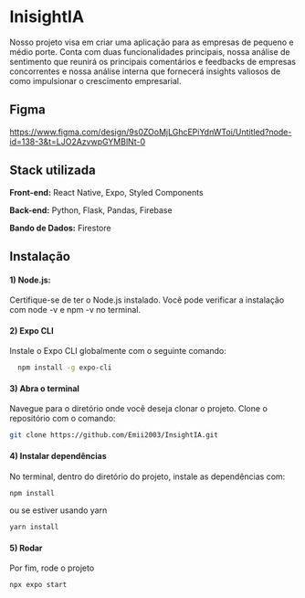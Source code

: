 
# InisightIA

Nosso projeto visa em criar uma aplicação para as empresas de pequeno e médio porte. Conta com duas funcionalidades principais, nossa análise de sentimento que reunirá os principais comentários e feedbacks de empresas concorrentes e nossa análise interna que fornecerá insights valiosos de como impulsionar o crescimento empresarial. 


## Figma
https://www.figma.com/design/9s0ZOoMjLGhcEPiYdnWToi/Untitled?node-id=138-3&t=LJO2AzvwpGYMBlNt-0


## Stack utilizada

**Front-end:** React Native, Expo, Styled Components

**Back-end:** Python, Flask, Pandas, Firebase

**Bando de Dados:** Firestore


## Instalação

#### 1) Node.js: 
Certifique-se de ter o Node.js instalado. Você pode verificar a instalação com node -v e npm -v no terminal.

#### 2) Expo CLI
Instale o Expo CLI globalmente com o seguinte comando:

```bash
  npm install -g expo-cli
```   

#### 3) Abra o terminal
Navegue para o diretório onde você deseja clonar o projeto. Clone o repositório com o comando:

```bash
git clone https://github.com/Emii2003/InsightIA.git
```   

#### 4) Instalar dependências

No terminal, dentro do diretório do projeto, instale as dependências com:

```bash
npm install
``` 

ou se estiver usando yarn
```bash
yarn install
``` 
#### 5) Rodar

Por fim, rode o projeto
```bash
npx expo start
``` 
